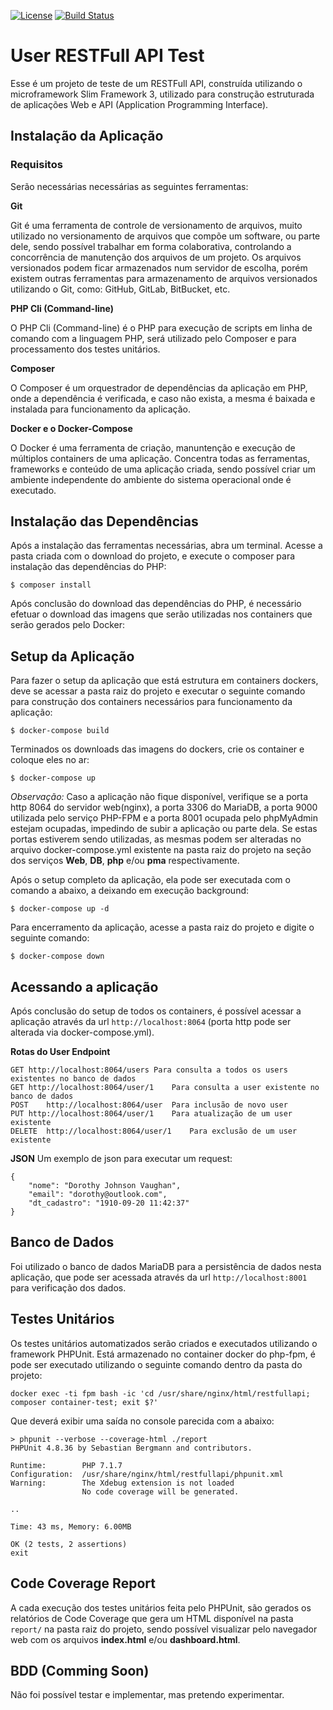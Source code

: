 [![License](https://poser.pugx.org/components/angular-route/license)](https://packagist.org/packages/components/angular-route)
[![Build Status](https://travis-ci.org/marylly/restfullapitest.png)](https://travis-ci.org/marylly/restfullapitest)

# User RESTFull API Test
Esse é um projeto de teste de um RESTFull API, construída utilizando o microframework Slim Framework 3, utilizado para construção estruturada de aplicações Web e API (Application Programming Interface).

## Instalação da Aplicação

### Requisitos
Serão necessárias necessárias as seguintes ferramentas:

**Git**

Git é uma ferramenta de controle de versionamento de arquivos, muito utilizado no versionamento de arquivos que compõe um software, ou parte dele, sendo possível trabalhar em forma colaborativa, controlando a concorrência de manutenção dos arquivos de um projeto. Os arquivos versionados podem ficar armazenados num servidor de escolha, porém existem outras ferramentas para armazenamento de arquivos versionados utilizando o Git, como: GitHub, GitLab, BitBucket, etc.

**PHP Cli (Command-line)**

O PHP Cli (Command-line) é o PHP para execução de scripts em linha de comando com a linguagem PHP, será utilizado pelo Composer e para processamento dos testes unitários.

**Composer**

O Composer é um orquestrador de dependências da aplicação em PHP, onde a dependência é verificada, e caso não exista, a mesma é baixada e instalada para funcionamento da aplicação.

**Docker e o Docker-Compose**

O Docker é uma ferramenta de criação, manuntenção e execução de múltiplos containers de uma aplicação. Concentra todas as ferramentas, frameworks e conteúdo de uma aplicação criada, sendo possível criar um ambiente independente do ambiente do sistema operacional onde é executado.

## Instalação das Dependências

Após a instalação das ferramentas necessárias, abra um terminal.
Acesse a pasta criada com o download do projeto, e execute o composer para instalação das dependências do PHP:

```
$ composer install
```

Após conclusão do download das dependências do PHP, é necessário efetuar o download das imagens que serão utilizadas nos containers que serão gerados pelo Docker:

## Setup da Aplicação

Para fazer o setup da aplicação que está estrutura em containers dockers, deve se acessar a pasta raiz do projeto e executar o seguinte comando para construção dos containers necessários para funcionamento da aplicação:

```
$ docker-compose build
```
Terminados os downloads das imagens do dockers, crie os container e coloque eles no ar:

```
$ docker-compose up
```
_Observação:_ Caso a aplicação não fique disponível, verifique se a porta http 8064 do servidor web(nginx), a porta 3306 do MariaDB, a porta 9000 utilizada pelo serviço PHP-FPM e a porta 8001 ocupada pelo phpMyAdmin estejam ocupadas, impedindo de subir a aplicação ou parte dela. Se estas portas estiverem sendo utilizadas, as mesmas podem ser alteradas no arquivo docker-compose.yml existente na pasta raiz do projeto na seção dos serviços **Web**, **DB**, **php** e/ou **pma** respectivamente.

Após o setup completo da aplicação, ela pode ser executada com o comando a abaixo, a deixando em execução background:

```
$ docker-compose up -d
```

Para encerramento da aplicação, acesse a pasta raiz do projeto e digite o seguinte comando:
```
$ docker-compose down
```

## Acessando a aplicação
Após conclusão do setup de todos os containers, é possível acessar a aplicação através da url `http://localhost:8064` (porta http pode ser alterada via docker-compose.yml).

**Rotas do User Endpoint**
```
GET	http://localhost:8064/users	Para consulta a todos os users existentes no banco de dados
GET	http://localhost:8064/user/1	Para consulta a user existente no banco de dados
POST	http://localhost:8064/user	Para inclusão de novo user
PUT	http://localhost:8064/user/1	Para atualização de um user existente
DELETE	http://localhost:8064/user/1	Para exclusão de um user existente
```
**JSON**
Um exemplo de json para executar um request:
```
{
    "nome": "Dorothy Johnson Vaughan",
    "email": "dorothy@outlook.com",
    "dt_cadastro": "1910-09-20 11:42:37"
}
```

## Banco de Dados
Foi utilizado o banco de dados MariaDB para a persistência de dados nesta aplicação, que pode ser acessada através da url `http://localhost:8001` para verificação dos dados.

## Testes Unitários
Os testes unitários automatizados serão criados e executados utilizando o framework PHPUnit. Está armazenado no container docker do php-fpm, é pode ser executado utilizando o seguinte comando dentro da pasta do projeto:

```
docker exec -ti fpm bash -ic 'cd /usr/share/nginx/html/restfullapi; composer container-test; exit $?'
```
Que deverá exibir uma saída no console parecida com a abaixo:
```
> phpunit --verbose --coverage-html ./report
PHPUnit 4.8.36 by Sebastian Bergmann and contributors.

Runtime:        PHP 7.1.7
Configuration:  /usr/share/nginx/html/restfullapi/phpunit.xml
Warning:        The Xdebug extension is not loaded
                No code coverage will be generated.

..

Time: 43 ms, Memory: 6.00MB

OK (2 tests, 2 assertions)
exit
```

## Code Coverage Report
A cada execução dos testes unitários feita pelo PHPUnit, são gerados os relatórios de Code Coverage que gera um HTML disponível na pasta `report/` na pasta raiz do projeto, sendo possível visualizar pelo navegador web com os arquivos **index.html** e/ou **dashboard.html**.

## BDD (Comming Soon)
Não foi possível testar e implementar, mas pretendo experimentar.
